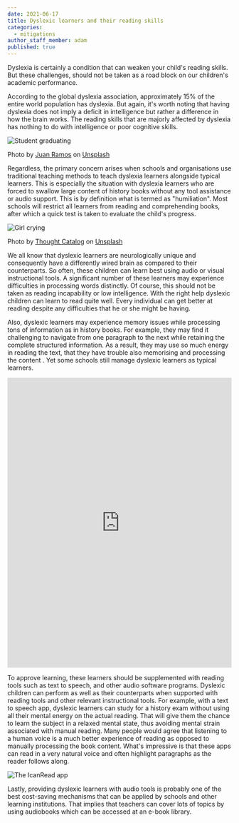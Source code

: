 ```yaml
---
date: 2021-06-17
title: Dyslexic learners and their reading skills
categories:
  - mitigations
author_staff_member: adam
published: true
---
```

Dyslexia is certainly a condition that can weaken your child's reading skills. But these challenges, should not be taken as a road block on our children's academic performance. 

According to the global dyslexia association, approximately 15% of the entire world population has dyslexia. But again, it's worth noting that having dyslexia does not imply a deficit in intelligence but rather a difference in how the brain works. The reading skills that are majorly affected by dyslexia has nothing to do with intelligence or poor cognitive skills.

![Student graduating](/images/graduation.jpg)
<figcaption>
<span>Photo by <a rel="nofollow" href="https://unsplash.com/@juanmramosjr?utm_source=unsplash&amp;utm_medium=referral&amp;utm_content=creditCopyText">Juan Ramos</a> on <a rel="nofollow" href="https://unsplash.com/@adamgustavsson/likes?utm_source=unsplash&amp;utm_medium=referral&amp;utm_content=creditCopyText">Unsplash</a></span>
</figcaption>

Regardless, the primary concern arises when schools and organisations use traditional teaching methods to teach dyslexia learners alongside typical learners. 
This is especially the situation with dyslexia learners who are forced to swallow large content of history books without any tool assistance or audio support. This is by definition what is termed as "humiliation".  Most schools will restrict all learners from reading and comprehending books, after which a quick test is taken to evaluate the child's progress. 

![Girl crying](/images/girl-crying.jpg)
<figcaption>
<span>Photo by <a href="https://unsplash.com/@thoughtcatalog?utm_source=unsplash&amp;utm_medium=referral&amp;utm_content=creditCopyText">Thought Catalog</a> on <a href="https://unsplash.com/@adamgustavsson/likes?utm_source=unsplash&amp;utm_medium=referral&amp;utm_content=creditCopyText">Unsplash</a></span>
</figcaption>

We all know that dyslexic learners are neurologically unique and consequently have a differently wired brain as compared to their counterparts. So often, these children can learn best using audio or visual instructional tools. A significant number of these learners may experience difficulties in processing words distinctly. Of course, this should not be taken as reading incapability or low intelligence. With the right help dyslexic children can learn to read quite well. Every individual can get better at reading despite any difficulties that he or she might be having.

Also, dyslexic learners may experience memory issues while processing tons of information as in history books. For example, they may find it challenging to navigate from one paragraph to the next while retaining the complete structured information. As a result, they may use so much energy in reading the text, that they have trouble also memorising and processing the content . Yet some schools still manage dyslexic learners as typical learners. 

<iframe id="sib" width="100%" height="650px" src="https://17abdf7c.sibforms.com/serve/MUIEAG4ABlzn5_C_d69co9dMTJhZ1MUKaiJn_J_RYUNAmIL1lrvA4Gs0wSHmhPwjICXLAgEZpNE3ZOgSBlVQrHfX03rsOTOBaDKC1qmkA8rPsFX-_n9SGyMFuLMq4HW8IS3QiFNGRrXwck-HGS-4x97tBzwU31t_y6ZZlFUZWsqyhQkOi1dF-uS8G35RKhw4SzBKGSZI_evYbYHv" frameborder="0" scrolling="auto" allowfullscreen style="display: block;margin-left: auto;margin-right: auto;max-width: 100%;"></iframe>

To approve learning, these learners should be supplemented with reading tools such as text to speech, and other audio software programs. Dyslexic children can perform as well as their counterparts when supported with reading tools and other relevant instructional tools. 
For example, with a text to speech app, dyslexic learners can study for a history exam without using all their mental energy on the actual reading. That will give them the chance to learn the subject in a relaxed mental state, thus avoiding mental strain associated with manual reading. 
Many people would agree that listening to a human voice is a much better experience of reading as opposed to manually processing the book content. What's impressive is that these apps can read in a very natural voice and  often highlight paragraphs as the reader follows along. 

![The IcanRead app ](/images/pointing.JPG)

Lastly, providing dyslexic learners with audio tools is probably one of the best cost-saving mechanisms that can be applied by schools and other learning institutions. That implies that teachers can cover lots of topics by using audiobooks which can be accessed at an e-book library. 

